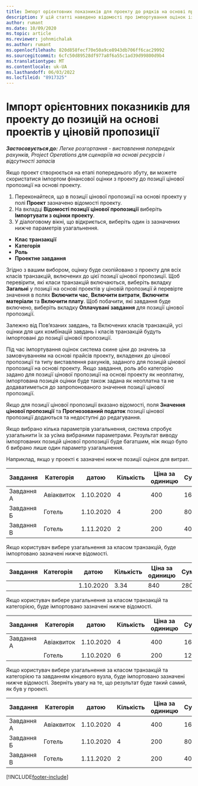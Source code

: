 ```yaml
---
title: Імпорт орієнтовних показників для проекту до рядків на основі проектів у ціновій пропозиції – легка версія
description: У цій статті наведено відомості про імпортування оцінок із проекту до рядка цінової пропозиції.
author: rumant
ms.date: 10/09/2020
ms.topic: article
ms.reviewer: johnmichalak
ms.author: rumant
ms.openlocfilehash: 820d858fecf70e50a9ce8943db706ff6cac29992
ms.sourcegitcommit: 6cfc50d89528df977a8f6a55c1ad39d99800d9b4
ms.translationtype: MT
ms.contentlocale: uk-UA
ms.lasthandoff: 06/03/2022
ms.locfileid: "8917325"
---
```

# <a name="import-estimates-for-a-project-to-a-project-based-quote-line"></a>Імпорт орієнтовних показників для проекту до позицій на основі проектів у ціновій пропозиції 

_**Застосовується до:** Легке розгортання - виставлення попередніх рахунків, Project Operations для сценаріїв на основі ресурсів і відсутності запасів_

Якщо проект створюється на етапі попереднього збуту, ви можете скористатися імпортом фінансової оцінки з проекту до позиції цінової пропозиції на основі проекту.

1. Переконайтеся, що в позиції цінової пропозиції на основі проекту у полі **Проект** зазначено відомості проекту.
2. На вкладці **Відомості позиції цінової пропозиції** виберіть **Імпортувати з оцінки проекту**.
3. У діалоговому вікні, що відкриється, виберіть один із зазначених нижче параметрів узагальнення.

  - **Клас транзакції**
  - **Категорія**
  - **Роль** 
  - **Проектне завдання**

Згідно з вашим вибором, оцінку буде скопійовано з проекту для всіх класів транзакцій, включених до цієї позиції цінової пропозиції. Щоб перевірити, які класи транзакцій включаються, виберіть вкладку **Загальні** у позиції на основі проектів у ціновій пропозиції й перевірте значення в полях **Включити час**, **Включити витрати**, **Включити матеріали** та **Включити плату**.  Щоб побачити, які завдання буде включено, виберіть вкладку **Оплачувані завдання** для позиції цінової пропозиції.

Залежно від Пов’язаних завдань, та Включених класів транзакцій, усі оцінки для цих комбінацій завдань і класів транзакцій будуть імпортовані до позиції цінової пропозиції.

Під час імпортування оцінок система скине ціни до значень за замовчуванням на основі прайсів проекту, вкладених до цінової пропозиції та типу виставлення рахунків, заданого для позицій цінової пропозиції на основі проекту. Якщо завдання, роль або категорію задано для позиції цінової пропозиції на основі проекту як неоплатну, імпортована позиція оцінки буде також задана як неоплатна та не додаватиметься до запропонованого значення позиції цінової пропозиції.

Якщо для позиції цінової пропозиції вказано відомості, поля **Значення цінової пропозиції** та **Прогнозований податок** позиції цінової пропозиції додаються та недоступні до редагування.

Якщо вибрано кілька параметрів узагальнення, система спробує узагальнити їх за усіма вибраними параметрами. Результат виводу імпортованих позицій цінової пропозиції буде багатшим, ніж якщо було б вибрано лише один параметр узагальнення.

Наприклад, якщо у проекті є зазначені нижче позиції оцінок для витрат.

| Завдання | Категорія | датою | Кількість | Ціна за одиницю | Сума |
| --- | --- | --- | --- | --- | --- |
| Завдання А | Авіаквиток | 1.10.2020 | 4 | 400 | 1600 |
| Завдання Б | Готель | 1.10.2020 | 4 | 200 | 800 |
| Завдання В | Готель | 1.11.2020 | 2 | 200 | 400 |

Якщо користувач вибере узагальнення за класом транзакцій, буде імпортовано зазначені нижче відомості.

| Завдання | Категорія | датою | Кількість | Ціна за одиницю | Сума |
| --- | --- | --- | --- | --- | --- |
|||1.10.2020 | 3.34 | 840 | 2800 |

Якщо користувач вибере узагальнення за класом транзакцій та категорією, буде імпортовано зазначені нижче відомості.

| Завдання | Категорія | датою | Кількість | Ціна за одиницю | Сума |
| --- | --- | --- | --- | --- | --- |
| Завдання А | Авіаквиток | 1.10.2020 | 4 | 400 | 1600 |
| | Готель | 1.10.2020 | 6 | 200 | 1200 |

Якщо користувач вибере узагальнення за класом транзакцій та категорією та завданням кінцевого вузла, буде імпортовано зазначені нижче відомості. Зверніть увагу на те, що результат буде такий самий, як був у проекті.

| Завдання | Категорія | датою | Кількість | Ціна за одиницю | Сума |
| --- | --- | --- | --- | --- | --- |
| Завдання А | Авіаквиток | 1.10.2020 | 4 | 400 | 1600 |
| Завдання Б | Готель | 1.10.2020 | 4 | 200 | 800 |
| Завдання В | Готель | 1.11.2020 | 2 | 200 | 400 |


[!INCLUDE[footer-include](../../includes/footer-banner.md)]
